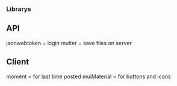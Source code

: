### Librarys

## API

jsonwebtoken = login
multer = save files on server

## Client

moment = for last time posted
muiMaterial = for buttons and icons